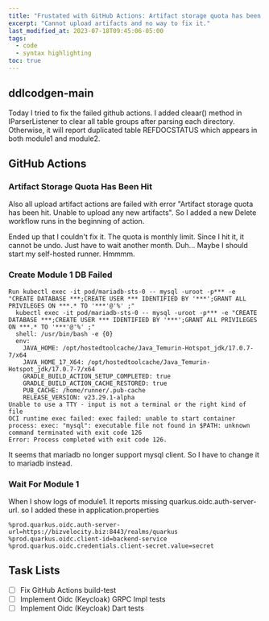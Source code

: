 ```yaml
---
title: "Frustated with GitHub Actions: Artifact storage quota has been hit"
excerpt: "Cannot upload artifacts and no way to fix it."
last_modified_at: 2023-07-18T09:45:06-05:00
tags: 
  - code
  - syntax highlighting
toc: true
---
```


## ddlcodgen-main
Today I tried to fix the failed github actions.  I added cleaar() method in IParserListener to clear all table groups after parsing each directory. Otherwise, it will report duplicated table REFDOCSTATUS which appears in both module1 and module2.

## GitHub Actions

### Artifact Storage Quota Has Been Hit
Also all upload artifact actions are failed with error "Artifact storage quota has been hit. Unable to upload any new artifacts". So I added a new Delete workflow runs in the beginning of action.

Ended up that I couldn't fix it. The quota is monthly limit. Since I hit it, it cannot be undo. Just have to wait another month. Duh...
Maybe I should start my self-hosted runner. Hmmmm.

### Create Module 1 DB Failed

```
Run kubectl exec -it pod/mariadb-sts-0 -- mysql -uroot -p*** -e "CREATE DATABASE ***;CREATE USER *** IDENTIFIED BY '***';GRANT ALL PRIVILEGES ON ***.* TO '***'@'%' ;"
  kubectl exec -it pod/mariadb-sts-0 -- mysql -uroot -p*** -e "CREATE DATABASE ***;CREATE USER *** IDENTIFIED BY '***';GRANT ALL PRIVILEGES ON ***.* TO '***'@'%' ;"
  shell: /usr/bin/bash -e {0}
  env:
    JAVA_HOME: /opt/hostedtoolcache/Java_Temurin-Hotspot_jdk/17.0.7-7/x64
    JAVA_HOME_17_X64: /opt/hostedtoolcache/Java_Temurin-Hotspot_jdk/17.0.7-7/x64
    GRADLE_BUILD_ACTION_SETUP_COMPLETED: true
    GRADLE_BUILD_ACTION_CACHE_RESTORED: true
    PUB_CACHE: /home/runner/.pub-cache
    RELEASE_VERSION: v23.29.1-alpha
Unable to use a TTY - input is not a terminal or the right kind of file
OCI runtime exec failed: exec failed: unable to start container process: exec: "mysql": executable file not found in $PATH: unknown
command terminated with exit code 126
Error: Process completed with exit code 126.
```
It seems that mariadb no longer support mysql client. So I have to change it to mariadb instead.

### Wait For Module 1
When I show logs of module1. It reports missing quarkus.oidc.auth-server-url.
so I added these in application.properties

```
%prod.quarkus.oidc.auth-server-url=https://bizvelocity.biz:8443/realms/quarkus
%prod.quarkus.oidc.client-id=backend-service
%prod.quarkus.oidc.credentials.client-secret.value=secret
```

## Task Lists

- [ ] Fix GitHub Actions build-test
- [ ] Implement Oidc (Keycloak) GRPC Impl tests
- [ ] Implement Oidc (Keycloak) Dart tests